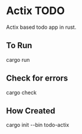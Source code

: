 # Actix TODO

Actix based todo app in rust.

## To Run

cargo run

## Check for errors

cargo check

## How Created

cargo init --bin todo-actix